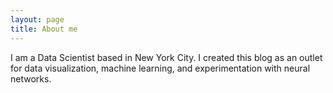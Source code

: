 ```yaml
---
layout: page
title: About me
---
```


I am a Data Scientist based in New York City. I created this blog as an outlet for data visualization, machine learning, and experimentation with neural networks.
